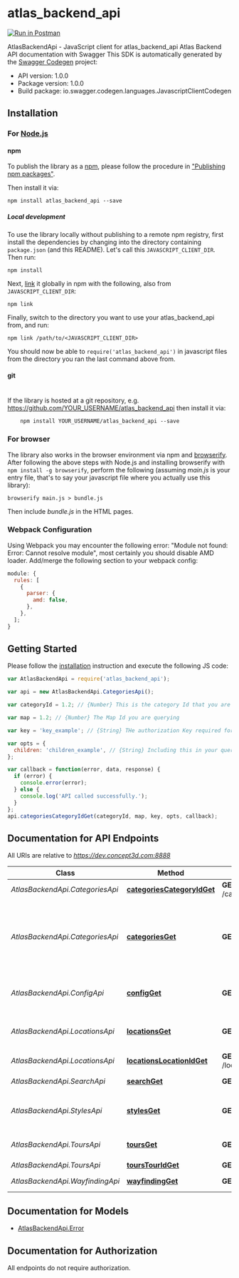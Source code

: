 # atlas_backend_api

[![Run in Postman](https://run.pstmn.io/button.svg)](https://app.getpostman.com/run-collection/d626f5955e9a0e52d3c0)

AtlasBackendApi - JavaScript client for atlas_backend_api
Atlas Backend API documentation with Swagger
This SDK is automatically generated by the [Swagger Codegen](https://github.com/swagger-api/swagger-codegen) project:

- API version: 1.0.0
- Package version: 1.0.0
- Build package: io.swagger.codegen.languages.JavascriptClientCodegen

## Installation

### For [Node.js](https://nodejs.org/)

#### npm

To publish the library as a [npm](https://www.npmjs.com/),
please follow the procedure in ["Publishing npm packages"](https://docs.npmjs.com/getting-started/publishing-npm-packages).

Then install it via:

```shell
npm install atlas_backend_api --save
```

##### Local development

To use the library locally without publishing to a remote npm registry, first install the dependencies by changing
into the directory containing `package.json` (and this README). Let's call this `JAVASCRIPT_CLIENT_DIR`. Then run:

```shell
npm install
```

Next, [link](https://docs.npmjs.com/cli/link) it globally in npm with the following, also from `JAVASCRIPT_CLIENT_DIR`:

```shell
npm link
```

Finally, switch to the directory you want to use your atlas_backend_api from, and run:

```shell
npm link /path/to/<JAVASCRIPT_CLIENT_DIR>
```

You should now be able to `require('atlas_backend_api')` in javascript files from the directory you ran the last
command above from.

#### git

#

If the library is hosted at a git repository, e.g.
https://github.com/YOUR_USERNAME/atlas_backend_api
then install it via:

```shell
    npm install YOUR_USERNAME/atlas_backend_api --save
```

### For browser

The library also works in the browser environment via npm and [browserify](http://browserify.org/). After following
the above steps with Node.js and installing browserify with `npm install -g browserify`,
perform the following (assuming _main.js_ is your entry file, that's to say your javascript file where you actually
use this library):

```shell
browserify main.js > bundle.js
```

Then include _bundle.js_ in the HTML pages.

### Webpack Configuration

Using Webpack you may encounter the following error: "Module not found: Error:
Cannot resolve module", most certainly you should disable AMD loader. Add/merge
the following section to your webpack config:

```javascript
module: {
  rules: [
    {
      parser: {
        amd: false,
      },
    },
  ];
}
```

## Getting Started

Please follow the [installation](#installation) instruction and execute the following JS code:

```javascript
var AtlasBackendApi = require('atlas_backend_api');

var api = new AtlasBackendApi.CategoriesApi();

var categoryId = 1.2; // {Number} This is the category Id that you are asking information about

var map = 1.2; // {Number} The Map Id you are querying

var key = 'key_example'; // {String} THe authorization Key required for use by the Map.

var opts = {
  children: 'children_example', // {String} Including this in your query will return the list of children categories and locations under the queried category.
};

var callback = function(error, data, response) {
  if (error) {
    console.error(error);
  } else {
    console.log('API called successfully.');
  }
};
api.categoriesCategoryIdGet(categoryId, map, key, opts, callback);
```

## Documentation for API Endpoints

All URIs are relative to _https://dev.concept3d.com:8888_

| Class                           | Method                                                                       | HTTP request                     | Description                                                                      |
| ------------------------------- | ---------------------------------------------------------------------------- | -------------------------------- | -------------------------------------------------------------------------------- |
| _AtlasBackendApi.CategoriesApi_ | [**categoriesCategoryIdGet**](docs/CategoriesApi.md#categoriesCategoryIdGet) | **GET** /categories/{categoryId} | Categories summary                                                               |
| _AtlasBackendApi.CategoriesApi_ | [**categoriesGet**](docs/CategoriesApi.md#categoriesGet)                     | **GET** /categories              | endpoint dedicated to information about categories and their children locations. |
| _AtlasBackendApi.ConfigApi_     | [**configGet**](docs/ConfigApi.md#configGet)                                 | **GET** /config                  | endpoint to return map configuration information                                 |
| _AtlasBackendApi.LocationsApi_  | [**locationsGet**](docs/LocationsApi.md#locationsGet)                        | **GET** /locations               | Locations Endpoint. Does not use a location ID                                   |
| _AtlasBackendApi.LocationsApi_  | [**locationsLocationIdGet**](docs/LocationsApi.md#locationsLocationIdGet)    | **GET** /locations/{locationId}  | locations summary                                                                |
| _AtlasBackendApi.SearchApi_     | [**searchGet**](docs/SearchApi.md#searchGet)                                 | **GET** /search                  | search summary                                                                   |
| _AtlasBackendApi.StylesApi_     | [**stylesGet**](docs/StylesApi.md#stylesGet)                                 | **GET** /styles                  | styles API returns CSS for Styles from CMS                                       |
| _AtlasBackendApi.ToursApi_      | [**toursGet**](docs/ToursApi.md#toursGet)                                    | **GET** /tours                   | Tours API without a Tour ID                                                      |
| _AtlasBackendApi.ToursApi_      | [**toursTourIdGet**](docs/ToursApi.md#toursTourIdGet)                        | **GET** /tours/{tourId}          |
| _AtlasBackendApi.WayfindingApi_ | [**wayfindingGet**](docs/WayfindingApi.md#wayfindingGet)                     | **GET** /wayfinding              | search summary                                                                   |

## Documentation for Models

- [AtlasBackendApi.Error](docs/Error.md)

## Documentation for Authorization

All endpoints do not require authorization.
